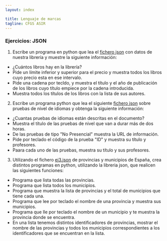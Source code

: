 ```yaml
---
layout: index

title: Lenguaje de marcas
tagline: CFGS ASIR
---
```


### Ejercicios: JSON

1. Escribe un programa en python que lea el [fichero json](fich/ej1.json) con datos de nuestra librería y muestre la siguiente información:

* ¿Cuántos libros hay en la librería?
* Pide un límite inferior y superior para el precio y muestra todos los libros cuyo precio esta en ese intervalo.
* Pide una cadena por tecldo, y muestra el título y el año de publicación de los libros cuyo título empiece por la cadena introducida.
* Muestra todos los títulos de los libros con la lista de sus autores.

2. Escribe un programa python que lea el siguiente [fichero json](fich/ej2.json) sobre pruebas de nivel de idiomas y obtenga la siguiente información:

* ¿Cuantas pruebas de idiomas están descritas en el documento?
* Muestra el título de las pruebas de nivel que van a durar más de dos horas.
* De las pruebas de tipo "No Presencial" muestra la URL de información.
* Pide por teclado el código de la prueba "ID" y muestra su título y profesores.
* Paara cada uno de las pruebas, muestra su título y sus profesores.

3. Utilizando el fichero [ej3.json](fich/ej3.json.zip) de provincias y municipios de España, crea distintos programas en python, utilizando la libreria json, que realicen las siguientes funciones:

* Programa que lista todas las provincias.
* Programa que lista todos los municipios.
* Programa que muestra la lista de provincias y el total de municipios que tiene cada una.
* Programa que lee por teclado el nombre de una provincia y muestra sus municipios.
* Programa que lle por teclado el nombre de un municipio y te muestra la provincia donde se encuentra.
* En una lista tenemos distintos identificadores de provincias, mostrar el nombre de las provincias y todos los municipios correspondientes a los identificadores que se encuentran en la lista.
